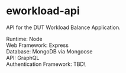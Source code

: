# eworkload-api
API for the DUT Workload Balance Application.

Runtime: Node\
Web Framework: Express\
Database: MongoDB via Mongoose\
API: GraphQL\
Authentication Framework: TBD\
